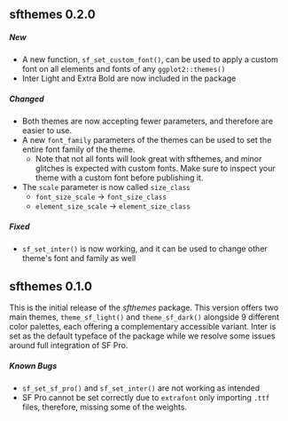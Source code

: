 ## sfthemes 0.2.0

##### New

- A new function, `sf_set_custom_font()`, can be used to apply a custom font
on all elements and fonts of any `ggplot2::themes()`
- Inter Light and Extra Bold are now included in the package

##### Changed

- Both themes are now accepting fewer parameters, and therefore are easier to
use.
- A new `font_family` parameters of the themes can be used to set the entire 
font family of the theme.
	- Note that not all fonts will look great with sfthemes, and minor glitches
	is expected with custom fonts. Make sure to inspect your theme with a custom
	font before publishing it.
- The `scale` parameter is now called `size_class`
	- `font_size_scale` → `font_size_class`
	- `element_size_scale` → `element_size_class`

##### Fixed

- `sf_set_inter()` is now working, and it can be used to change other theme's 
font and family as well

## sfthemes 0.1.0

This is the initial release of the *sfthemes* package. This version offers two
main themes, `theme_sf_light()` and `theme_sf_dark()` alongside 9 different color
palettes, each offering a complementary accessible variant. Inter is set as the
default typeface of the package while we resolve some issues around full
integration of SF Pro.

##### Known Bugs

- `sf_set_sf_pro()` and `sf_set_inter()` are not working as intended
- SF Pro cannot be set correctly due to `extrafont` only importing `.ttf` files,
therefore, missing some of the weights.
